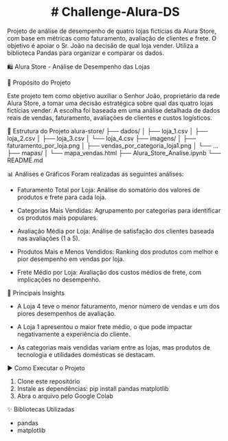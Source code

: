 <h1 align="center"># Challenge-Alura-DS </h1>
Projeto de análise de desempenho de quatro lojas fictícias da Alura Store, com base em métricas como faturamento, avaliação de clientes e frete. O objetivo é apoiar o Sr. João na decisão de qual loja vender. Utiliza a biblioteca Pandas para organizar e comparar os dados.

🛍️ Alura Store - Análise de Desempenho das Lojas

📌 Propósito do Projeto

Este projeto tem como objetivo auxiliar o Senhor João, proprietário da rede Alura Store, a tomar uma decisão estratégica sobre qual das quatro lojas fictícias vender. A escolha foi baseada em uma análise detalhada de dados reais de vendas, faturamento, avaliações de clientes e custos logísticos.

📁 Estrutura do Projeto
alura-store/
├── dados/
│   ├── loja_1.csv
│   ├── loja_2.csv
│   ├── loja_3.csv
│   └── loja_4.csv
├── imagens/
│   ├── faturamento_por_loja.png
│   ├── vendas_por_categoria_loja1.png
│   └── ...
├── mapas/
│   └── mapa_vendas.html
├── Alura_Store_Analise.ipynb
└── README.md


📊 Análises e Gráficos
Foram realizadas as seguintes análises:

- Faturamento Total por Loja: Análise do somatório dos valores de produtos e frete para cada loja.

- Categorias Mais Vendidas: Agrupamento por categorias para identificar os produtos mais populares.

- Avaliação Média por Loja: Análise de satisfação dos clientes baseada nas avaliações (1 a 5).

- Produtos Mais e Menos Vendidos: Ranking dos produtos com melhor e pior desempenho em vendas por loja.

- Frete Médio por Loja: Avaliação dos custos médios de frete, com implicações no desempenho.

🧠 Principais Insights

- A Loja 4 teve o menor faturamento, menor número de vendas e um dos piores desempenhos de avaliação.

- A Loja 1 apresentou o maior frete médio, o que pode impactar negativamente a experiência do cliente.

- As categorias mais vendidas variam entre as lojas, mas produtos de tecnologia e utilidades domésticas se destacam.

▶️ Como Executar o Projeto
1. Clone este repositório
2. Instale as dependências: pip install pandas matplotlib
3. Abra o arquivo pelo Google Colab

✨ Bibliotecas Utilizadas
- pandas
- matplotlib


